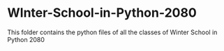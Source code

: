# WInter-School-in-Python-2080
This folder contains the python files of all the classes of Winter School in Python 2080
